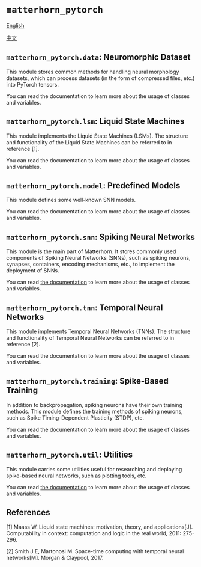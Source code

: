 # `matterhorn_pytorch`

[English](../en_us/README.md)

[中文](../zh_cn/README.md)

## `matterhorn_pytorch.data`: Neuromorphic Dataset

This module stores common methods for handling neural morphology datasets, which can process datasets (in the form of compressed files, etc.) into PyTorch tensors.

You can read the documentation to learn more about the usage of classes and variables.

## `matterhorn_pytorch.lsm`: Liquid State Machines

This module implements the Liquid State Machines (LSMs). The structure and functionality of the Liquid State Machines can be referred to in reference [1].

You can read the documentation to learn more about the usage of classes and variables.

## `matterhorn_pytorch.model`: Predefined Models

This module defines some well-known SNN models.

You can read the documentation to learn more about the usage of classes and variables.

## `matterhorn_pytorch.snn`: Spiking Neural Networks

This module is the main part of Matterhorn. It stores commonly used components of Spiking Neural Networks (SNNs), such as spiking neurons, synapses, containers, encoding mechanisms, etc., to implement the deployment of SNNs.

You can read [the documentation](./snn/README.md) to learn more about the usage of classes and variables.

## `matterhorn_pytorch.tnn`: Temporal Neural Networks

This module implements Temporal Neural Networks (TNNs). The structure and functionality of Temporal Neural Networks can be referred to in reference [2].

You can read the documentation to learn more about the usage of classes and variables.

## `matterhorn_pytorch.training`: Spike-Based Training

In addition to backpropagation, spiking neurons have their own training methods. This module defines the training methods of spiking neurons, such as Spike Timing-Dependent Plasticity (STDP), etc.

You can read the documentation to learn more about the usage of classes and variables.

## `matterhorn_pytorch.util`: Utilities

This module carries some utilities useful for researching and deploying spike-based neural networks, such as plotting tools, etc.

You can read [the documentation](./util/README.md) to learn more about the usage of classes and variables.

## References

[1] Maass W. Liquid state machines: motivation, theory, and applications[J]. Computability in context: computation and logic in the real world, 2011: 275-296.

[2] Smith J E, Martonosi M. Space-time computing with temporal neural networks[M]. Morgan & Claypool, 2017.